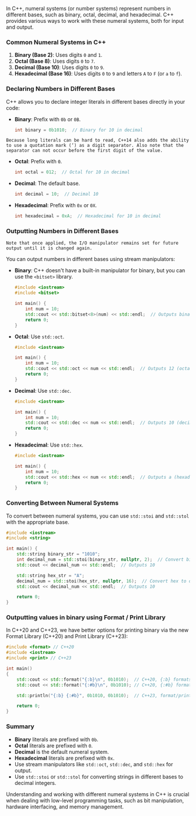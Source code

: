 In C++, numeral systems (or number systems) represent numbers in different bases, such as binary, octal, decimal, and hexadecimal. C++ provides various ways to work with these numeral systems, both for input and output.

### Common Numeral Systems in C++
1. **Binary (Base 2)**: Uses digits `0` and `1`.
2. **Octal (Base 8)**: Uses digits `0` to `7`.
3. **Decimal (Base 10)**: Uses digits `0` to `9`.
4. **Hexadecimal (Base 16)**: Uses digits `0` to `9` and letters `A` to `F` (or `a` to `f`).

### Declaring Numbers in Different Bases
C++ allows you to declare integer literals in different bases directly in your code:

- **Binary**: Prefix with `0b` or `0B`.
  ```cpp
  int binary = 0b1010;  // Binary for 10 in decimal
  ```

```ad-note
Because long literals can be hard to read, C++14 also adds the ability to use a quotation mark (‘) as a digit separator. Also note that the separator can not occur before the first digit of the value.
```
- **Octal**: Prefix with `0`.
  ```cpp
  int octal = 012;  // Octal for 10 in decimal
  ```

- **Decimal**: The default base.
  ```cpp
  int decimal = 10;  // Decimal 10
  ```

- **Hexadecimal**: Prefix with `0x` or `0X`.
  ```cpp
  int hexadecimal = 0xA;  // Hexadecimal for 10 in decimal
  ```

### Outputting Numbers in Different Bases
```ad-note
Note that once applied, the I/O manipulator remains set for future output until it is changed again.
```
You can output numbers in different bases using stream manipulators:

- **Binary**: C++ doesn't have a built-in manipulator for binary, but you can use the `<bitset>` library.
  ```cpp
  #include <iostream>
  #include <bitset>

  int main() {
      int num = 10;
      std::cout << std::bitset<8>(num) << std::endl;  // Outputs binary 00001010
      return 0;
  }
  ```

- **Octal**: Use `std::oct`.
  ```cpp
  #include <iostream>

  int main() {
      int num = 10;
      std::cout << std::oct << num << std::endl;  // Outputs 12 (octal)
      return 0;
  }
  ```

- **Decimal**: Use `std::dec`.
  ```cpp
  #include <iostream>

  int main() {
      int num = 10;
      std::cout << std::dec << num << std::endl;  // Outputs 10 (decimal)
      return 0;
  }
  ```

- **Hexadecimal**: Use `std::hex`.
  ```cpp
  #include <iostream>

  int main() {
      int num = 10;
      std::cout << std::hex << num << std::endl;  // Outputs a (hexadecimal)
      return 0;
  }
  ```

### Converting Between Numeral Systems
To convert between numeral systems, you can use `std::stoi` and `std::stol` with the appropriate base.

```cpp
#include <iostream>
#include <string>

int main() {
    std::string binary_str = "1010";
    int decimal_num = std::stoi(binary_str, nullptr, 2);  // Convert binary to decimal
    std::cout << decimal_num << std::endl;  // Outputs 10

    std::string hex_str = "A";
    decimal_num = std::stoi(hex_str, nullptr, 16);  // Convert hex to decimal
    std::cout << decimal_num << std::endl;  // Outputs 10

    return 0;
}
```

### Outputting values in binary using Format / Print Library
In C++20 and C++23, we have better options for printing binary via the new Format Library (C++20) and Print Library (C++23):
```cpp
#include <format> // C++20
#include <iostream>
#include <print> // C++23

int main()
{
    std::cout << std::format("{:b}\n", 0b1010);  // C++20, {:b} formats the argument as binary digits
    std::cout << std::format("{:#b}\n", 0b1010); // C++20, {:#b} formats the argument as 0b-prefixed binary digits

    std::println("{:b} {:#b}", 0b1010, 0b1010);  // C++23, format/print two arguments (same as above) and a newline

    return 0;
}
```

### Summary
- **Binary** literals are prefixed with `0b`.
- **Octal** literals are prefixed with `0`.
- **Decimal** is the default numeral system.
- **Hexadecimal** literals are prefixed with `0x`.
- Use stream manipulators like `std::oct`, `std::dec`, and `std::hex` for output.
- Use `std::stoi` or `std::stol` for converting strings in different bases to decimal integers. 

Understanding and working with different numeral systems in C++ is crucial when dealing with low-level programming tasks, such as bit manipulation, hardware interfacing, and memory management.